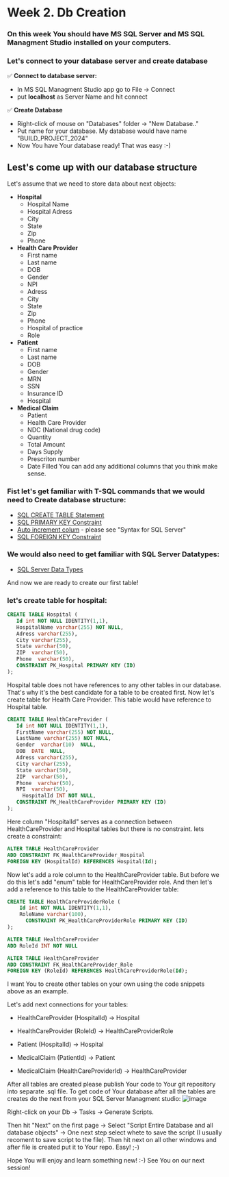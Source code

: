 
# Week 2. Db Creation
### On this week You should have MS SQL Server and MS SQL Managment Studio installed on your computers.
### Let's connect to your database server and create database

✅ **Connect to database server:**
-  In MS SQL Managment Studio app go to File -> Connect
-  put **localhost** as Server Name and hit connect

✅ **Create Database**
- Right-click of mouse on "Databases" folder -> "New Database.."
- Put name for your database. My database would have name "BUILD_PROJECT_2024"
- Now You have Your database ready! That was easy :-)

 ## Lest's come up with our database structure

 Let's assume that we need to store data about next objects:
  - **Hospital**
    - Hospital Name
    - Hospital Adress
    - City
    - State
    - Zip
    - Phone
  - **Health Care Provider**
    - First name
    - Last name
    - DOB
    - Gender
    - NPI
    - Adress
    - City
    - State
    - Zip
    - Phone
    - Hospital of practice
    - Role
  - **Patient**
    - First name
    - Last name
    - DOB
    - Gender
    - MRN
    - SSN
    - Insurance ID
    - Hospital
  - **Medical Claim**
    - Patient
    - Health Care Provider
    - NDC (National drug code)
    - Quantity
    - Total Amount
    - Days Supply
    - Prescriton number
    - Date Filled
You can add any additional columns that you think make sense.
### Fist let's get familiar with T-SQL commands that we would need to Create database structure:
 - [SQL CREATE TABLE Statement](https://www.w3schools.com/sql/sql_create_table.asp)
 - [SQL PRIMARY KEY Constraint](https://www.w3schools.com/sql/sql_primarykey.asp)
 - [Auto increment colum](https://www.w3schools.com/sql/sql_autoincrement.asp) - please see "Syntax for SQL Server"
 - [SQL FOREIGN KEY Constraint](https://www.w3schools.com/sql/sql_foreignkey.asp)
### We would also need to get familiar with SQL Server Datatypes:
 - [SQL Server Data Types](https://www.w3schools.com/sql/sql_datatypes.asp)

And now we are ready to create our first table! 
### let's create table for hospital: 
 ```sql
CREATE TABLE Hospital (
    Id int NOT NULL IDENTITY(1,1),
    HospitalName varchar(255) NOT NULL,
    Adress varchar(255),
    City varchar(255),
    State varchar(50),
    ZIP  varchar(50),
    Phone  varchar(50),
    CONSTRAINT PK_Hospital PRIMARY KEY (ID)
);
```
Hospital table does not have references to any other tables in our database. That's why it's the best candidate for a table to be created first.
Now let's create table for Health Care Provider. This table would have reference to Hospital table. 
 ```sql
CREATE TABLE HealthCareProvider (
    Id int NOT NULL IDENTITY(1,1),
    FirstName varchar(255) NOT NULL,
    LastName varchar(255) NOT NULL,
    Gender  varchar(10)  NULL,
    DOB  DATE  NULL,
    Adress varchar(255),
    City varchar(255),
    State varchar(50),
    ZIP  varchar(50),
    Phone  varchar(50),
    NPI  varchar(50),
	  HospitalId INT NOT NULL,
    CONSTRAINT PK_HealthCareProvider PRIMARY KEY (ID)
);
```
Here column "HospitalId" serves as a connection between HealthCareProvider and Hospital tables but there is no constraint.
lets create a constraint:

 ```sql
ALTER TABLE HealthCareProvider
ADD CONSTRAINT FK_HealthCareProvider_Hospital
FOREIGN KEY (HospitalId) REFERENCES Hospital(Id);
```
Now let's add a role column to the HealthCareProvider table.
But before we do this let's add "enum" table for HealthCareProvider role. And then let's add a reference to this table to the HealthCareProvider table:
```sql
CREATE TABLE HealthCareProviderRole (
    Id int NOT NULL IDENTITY(1,1),
    RoleName varchar(100),
	  CONSTRAINT PK_HealthCareProviderRole PRIMARY KEY (ID)
);

ALTER TABLE HealthCareProvider
ADD RoleId INT NOT NULL

ALTER TABLE HealthCareProvider
ADD CONSTRAINT FK_HealthCareProvider_Role
FOREIGN KEY (RoleId) REFERENCES HealthCareProviderRole(Id);
```
I want You to create other tables on your own using the code snippets above as an example.

Let's add next connections for your tables:

 - HealthCareProvider (HospitalId) -> Hospital

 - HealthCareProvider (RoleId) -> HealthCareProviderRole

 - Patient (HospitalId) -> Hospital

 - MedicalClaim (PatientId) -> Patient

 - MedicalClaim (HealthCareProviderId) -> HealthCareProvider

After all tables are created please publish Your code to Your git repository into separate .sql file. 
To get code of Your database after all the tables are creates do the next from your SQL Server Managment studio:
![image](https://github.com/user-attachments/assets/f938139f-f597-40af-bc4f-2f43a44b5dbf)

Right-click on your Db -> Tasks ->  Generate Scripts.

Then hit "Next" on the first page -> Select "Script Entire Database and all database objects" -> One next step select whete to save the script (I usually recoment to save script to the file). Then hit next on all other windows and after file is created put it to Your repo.
Easy! ;-) 

Hope You will enjoy and learn something new! :-)
See You on our next session!

